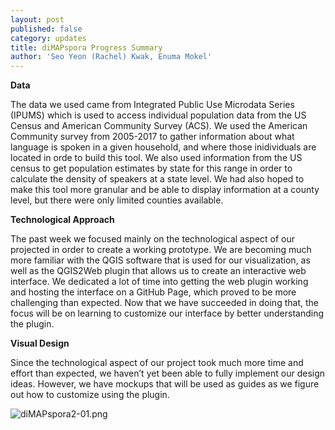 ```yaml
---
layout: post
published: false
category: updates
title: diMAPspora Progress Summary
author: 'Seo Yeon (Rachel) Kwak, Enuma Mokel'
---
```

**Data** 

The data we used came from Integrated Public Use Microdata Series (IPUMS) which is used to access individual population data from the US Census and American Community Survey (ACS). We used the American Community survey from 2005-2017 to gather information about what language is spoken in a given household, and where those inidividuals are located in orde to build this tool. We also used information from the US census to get population estimates by state for this range in order to calculate the density of speakers at a state level. We had also hoped to make this tool more granular and be able to display information at a county level, but there were only limited counties available.

**Technological Approach**
	
The past week we focused mainly on the technological aspect of our projected in order to create a working prototype. We are becoming much more familiar with the QGIS software that is used for our visualization, as well as the QGIS2Web plugin that allows us to create an interactive web interface. We dedicated a lot of time into getting the  web plugin working and hosting the interface on a GitHub Page, which proved to be more challenging than expected. Now that we have succeeded in doing that, the focus will be on learning to customize our interface by better understanding the plugin. 

**Visual Design**

Since the technological aspect of our project took much more time and effort than expected, we haven’t yet been able to fully implement our design ideas. However, we have mockups that will be used as guides as we figure out how to customize using the plugin.

![diMAPspora2-01.png]({{site.baseurl}}/assets/diMAPspora2-01.png)
